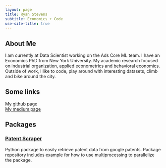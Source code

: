 ```yaml
---
layout: page
title: Ryan Stevens
subtitle: Economics + Code
use-site-title: true
---
```


## About Me

I am currently at Data Scientist working on the Ads Core ML team. I have an Economics PhD from New York University. My academic research focused on industrial organization, applied econometrics and behavioral economics. Outside of work, I like to code, play around with interesting datasets, climb and bike around the city.

## Some links

[My github page](https://github.com/ryanlstevens/) <br>
[My medium page](https://medium.com/@ryan.louis.stevens)

## Packages

### [Patent Scraper](https://pypi.org/project/google-patent-scraper/)
Python package to easily retrieve patent data from google patents. Package repository includes example for how to use multiprocessing to parallelize the package. 

